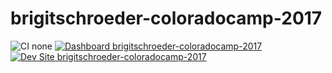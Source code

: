 # brigitschroeder-coloradocamp-2017

![CI none](https://img.shields.io/badge/ci-none-orange.svg)
[![Dashboard brigitschroeder-coloradocamp-2017](https://img.shields.io/badge/dashboard-brigitschroeder_coloradocamp_2017-yellow.svg)](https://dashboard.pantheon.io/sites/47e6f45c-a50f-4fe0-8cd8-30a95a753e4b#dev/code)
[![Dev Site brigitschroeder-coloradocamp-2017](https://img.shields.io/badge/site-brigitschroeder_coloradocamp_2017-blue.svg)](http://dev-brigitschroeder-coloradocamp-2017.pantheonsite.io/)